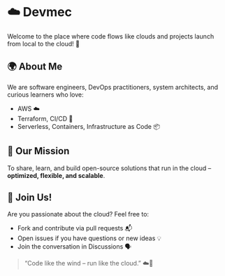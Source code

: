 # ☁️ Devmec

Welcome to the place where code flows like clouds and projects launch from local to the cloud! 🚀

## 🌍 About Me
We are software engineers, DevOps practitioners, system architects, and curious learners who love:
- AWS ☁️  
- Terraform, CI/CD 🔧  
- Serverless, Containers, Infrastructure as Code 📦  

## 🎯 Our Mission
To share, learn, and build open-source solutions that run in the cloud – **optimized, flexible, and scalable**.

## 🤝 Join Us!
Are you passionate about the cloud? Feel free to:
- Fork and contribute via pull requests 📬  
- Open issues if you have questions or new ideas 💡  
- Join the conversation in Discussions 🗣️  

> “Code like the wind – run like the cloud.” ☁️💨
